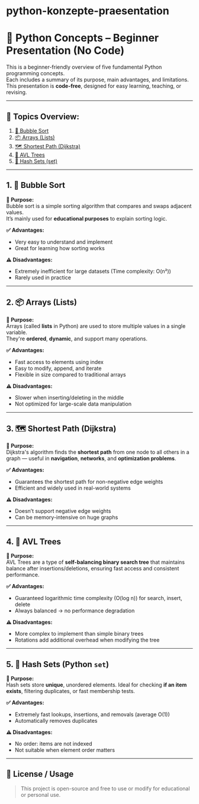 # python-konzepte-praesentation
# 🐍 Python Concepts – Beginner Presentation (No Code)

This is a beginner-friendly overview of five fundamental Python programming concepts.  
Each includes a summary of its purpose, main advantages, and limitations.  
This presentation is **code-free**, designed for easy learning, teaching, or revising.

---

## 🧭 Topics Overview:

1. [🔁 Bubble Sort](#1--bubble-sort)
2. [📦 Arrays (Lists)](#2--arrays-lists)
3. [🗺 Shortest Path (Dijkstra)](#3--shortest-path-dijkstra)
4. [🌳 AVL Trees](#4--avl-trees)
5. [🔑 Hash Sets (set)](#5--hash-sets-python-sets)

---

## 1. 🔁 Bubble Sort

**📌 Purpose:**  
Bubble sort is a simple sorting algorithm that compares and swaps adjacent values.  
It’s mainly used for **educational purposes** to explain sorting logic.

**✅ Advantages:**
- Very easy to understand and implement
- Great for learning how sorting works

**⚠️ Disadvantages:**
- Extremely inefficient for large datasets (Time complexity: O(n²))
- Rarely used in practice

---

## 2. 📦 Arrays (Lists)

**📌 Purpose:**  
Arrays (called **lists** in Python) are used to store multiple values in a single variable.  
They're **ordered**, **dynamic**, and support many operations.

**✅ Advantages:**
- Fast access to elements using index
- Easy to modify, append, and iterate
- Flexible in size compared to traditional arrays

**⚠️ Disadvantages:**
- Slower when inserting/deleting in the middle
- Not optimized for large-scale data manipulation

---

## 3. 🗺 Shortest Path (Dijkstra)

**📌 Purpose:**  
Dijkstra's algorithm finds the **shortest path** from one node to all others in a graph — useful in **navigation**, **networks**, and **optimization problems**.

**✅ Advantages:**
- Guarantees the shortest path for non-negative edge weights
- Efficient and widely used in real-world systems

**⚠️ Disadvantages:**
- Doesn’t support negative edge weights
- Can be memory-intensive on huge graphs

---

## 4. 🌳 AVL Trees

**📌 Purpose:**  
AVL Trees are a type of **self-balancing binary search tree** that maintains balance after insertions/deletions, ensuring fast access and consistent performance.

**✅ Advantages:**
- Guaranteed logarithmic time complexity (O(log n)) for search, insert, delete
- Always balanced → no performance degradation

**⚠️ Disadvantages:**
- More complex to implement than simple binary trees
- Rotations add additional overhead when modifying the tree

---

## 5. 🔑 Hash Sets (Python `set`)

**📌 Purpose:**  
Hash sets store **unique**, unordered elements. Ideal for checking **if an item exists**, filtering duplicates, or fast membership tests.

**✅ Advantages:**
- Extremely fast lookups, insertions, and removals (average O(1))
- Automatically removes duplicates

**⚠️ Disadvantages:**
- No order: items are not indexed
- Not suitable when element order matters

---

## 📘 License / Usage

> This project is open-source and free to use or modify for educational or personal use.  

